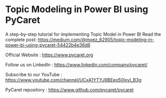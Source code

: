 # Topic Modeling in Power BI using PyCaret
A step-by-step tutorial for implementing Topic Model in Power BI 
Read the complete post: https://medium.com/@moez_62905/topic-modeling-in-power-bi-using-pycaret-54422b4e36d6

Official Website : https://www.pycaret.org

Follow us on LinkedIn : https://www.linkedin.com/company/pycaret/

Subscribe to our YouTube : https://www.youtube.com/channel/UCxA1YTYJ9BEeo50lxyI_B3g

PyCaret repository : https://www.github.com/pycaret/pycaret
